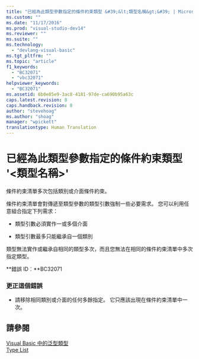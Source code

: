```yaml
---
title: "已經為此類型參數指定的條件約束類型 &#39;&lt;類型名稱&gt;&#39; | Microsoft Docs"
ms.custom: ""
ms.date: "11/17/2016"
ms.prod: "visual-studio-dev14"
ms.reviewer: ""
ms.suite: ""
ms.technology: 
  - "devlang-visual-basic"
ms.tgt_pltfrm: ""
ms.topic: "article"
f1_keywords: 
  - "BC32071"
  - "vbc32071"
helpviewer_keywords: 
  - "BC32071"
ms.assetid: 6b0e85e9-3ac8-4181-97de-ca690b95a63c
caps.latest.revision: 8
caps.handback.revision: 8
author: "stevehoag"
ms.author: "shoag"
manager: "wpickett"
translationtype: Human Translation
---
```

# 已經為此類型參數指定的條件約束類型 &#39;&lt;類型名稱&gt;&#39;
條件約束清單多次包括類別或介面條件約束。  
  
 條件約束清單會對傳遞至類型參數的類型引數強制一些必要需求。 您可以利用任意組合指定下列需求：  
  
-   類型引數必須實作一或多個介面  
  
-   類型引數最多只能繼承自一個類別  
  
 類型無法實作或繼承自相同的類型多次，而且您無法在相同的條件約束清單中多次指定類型。  
  
 **錯誤 ID︰**BC32071  
  
### 更正這個錯誤  
  
-   請移除相同類別或介面的任何多餘指定。 它只應該出現在條件約束清單中一次。  
  
## 請參閱  
 [Visual Basic 中的泛型類型](../../visual-basic/programming-guide/language-features/data-types/generic-types.md)   
 [Type List](../../visual-basic/language-reference/statements/type-list.md)